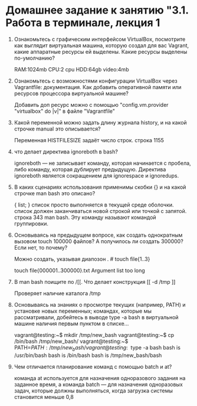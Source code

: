 # Домашнее задание к занятию "3.1. Работа в терминале, лекция 1

1. Ознакомьтесь с графическим интерфейсом VirtualBox, посмотрите как выглядит виртуальная машина, которую создал для вас Vagrant, какие аппаратные ресурсы ей выделены. Какие ресурсы выделены по-умолчанию?

    RAM:1024mb
    CPU:2 cpu
    HDD:64gb
    video:4mb

2. Ознакомьтесь с возможностями конфигурации VirtualBox через Vagrantfile: документация. Как добавить оперативной памяти или ресурсов процессора виртуальной машине?

    Добавить доп ресурс можно с помощью "config.vm.provider "virtualbox" do |v|" в файле "Vagrantfile"

3. Какой переменной можно задать длину журнала history, и на какой строчке manual это описывается?   

    Переменная HISTFILESIZE задаёт число строк. строка 1155

4. что делает директива ignoreboth в bash?

    ignoreboth — не записывает команду, которая начинается с пробела, либо команду, которая дублирует предыдущую. Директива ignoreboth является сокращением для ignorespace и ignoredups.

5. В каких сценариях использования применимы скобки {} и на какой строчке man bash это описано?

    { list; }
    список просто выполняется в текущей среде оболочки. список
    должен заканчиваться новой строкой или точкой с запятой. строка 343 man bash.
    Эту команду называют командой группировки.

6. Основываясь на предыдущем вопросе, как создать однократным вызовом touch 100000 файлов? А получилось ли создать 300000? Если нет, то почему?

    Можно создать, указывая диапозон . # touch file{1..3}

    touch file{000001..300000}.txt
    Argument list too long

7. В man bash поищите по /\[\[. Что делает конструкция [[ -d /tmp ]]

    Проверяет наличие каталога /tmp

8. Основываясь на знаниях о просмотре текущих (например, PATH) и установке новых переменных; командах, которые мы рассматривали, добейтесь в выводе type -a bash в виртуальной машине наличия первым пунктом в списке...

    vagrant@testing:~$ mkdir /tmp/new_bash
    vagrant@testing:~$ cp /bin/bash /tmp/new_bash/
    vagrant@testing:~$ PATH=$PATH:/tmp/new_bash/
    vagrant@testing:~$ type -a bash
    bash is /usr/bin/bash
    bash is /bin/bash
    bash is /tmp/new_bash/bash

9. Чем отличается планирование команд с помощью batch и at?

     команда at используется для назначения одноразового задания на заданное время, а команда batch — для назначения одноразовых задач, которые должны выполняться, когда загрузка системы становится меньше 0,8

    



